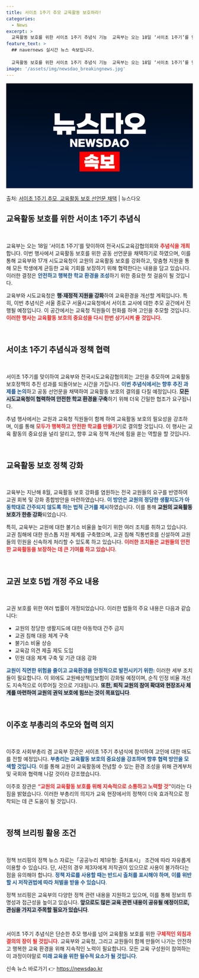 ```yaml
---
title: 서이초 1주기 추모 교육활동 보호하라!
categories:
  - News
excerpt: >
  교육활동 보호를 위한 서이초 1주기 추념식 기능  교육부는 오는 18일 ‘서이초 1주기’를 맞이하여 전국시도…
feature_text: >
  ## navernews 실시간 뉴스 속보입니다.

  교육활동 보호를 위한 서이초 1주기 추념식 기능  교육부는 오는 18일 ‘서이초 1주기’를 맞이하여 전국시도…
image: '/assets/img/newsdao_breakingnews.jpg'
---
```


![뉴스다오 속보](/assets/img/newsdao_breakingnews.jpg)

<p>출처: <a href="https://newsdao.kr/4882" rel="dofollow">서이초 1주기 추모, 교육활동 보호 선언문 채택</a> | 뉴스다오</p>

<h2 data-ke-size="size26">교육활동 보호를 위한 서이초 1주기 추념식</h2>

<p data-ke-size="size16">&nbsp;</p> 

교육부는 오는 18일 ‘서이초 1주기’를 맞이하여 전국시도교육감협의회와 <b><span style="color: #ee2323;">추념식을 개최</span></b>합니다. 이번 행사에서 교육활동 보호를 위한 공동 선언문을 채택하기로 하였으며, 이를 통해 교육부와 17개 시도교육청이 교원의 교육활동 보호를 강화하고, 맞춤형 지원을 통해 모든 학생에게 균등한 교육 기회를 보장하기 위해 협력한다는 내용을 담고 있습니다. 이러한 결정은 <b><span style="color: #1a5490;">안전하고 행복한 학교 환경을 조성</span></b>하기 위한 중요한 첫 걸음이 될 것입니다.

교육부와 시도교육청은 <b><span style="background-color: #21538527;">행·재정적 지원을 강화</span></b>하여 교육환경을 개선할 계획입니다. 특히, 이번 추념식은 서울 종로구 서울시교육청에서 서이초 교사에 대한 추모 공간에서 진행될 예정입니다. 이 공간에서는 교육청 직원들이 헌화를 하며 고인을 추모할 것입니다. <b><span style="color: #ee2323;">이러한 행사는 교육활동 보호의 중요성을 다시 한번 상기시켜 줄 것입니다</span></b>.

<p data-ke-size="size16">&nbsp;</p>

<h2 data-ke-size="size26">서이초 1주기 추념식과 정책 협력</h2>

<p data-ke-size="size16">&nbsp;</p> 

서이초 1주기를 맞이하여 교육부와 전국시도교육감협의회는 고인을 추모하며 교육활동 보호정책의 추진 성과를 되돌아보는 시간을 가집니다. <b><span style="color: #1a5490;">이번 추념식에서는 향후 추진 과제를 논의</span></b>하고 공동 선언문을 채택하여 교육활동 보호의 결의를 다질 예정입니다. <b><span style="background-color: #21538527;">모든 시도교육청이 협력하여 안전한 학교 환경을 구축</span></b>하기 위해 더욱 긴밀한 협조가 요구됩니다.

추념 행사에서는 교원과 교육청 직원들이 함께 하여 교육활동 보호의 필요성을 강조하며, 이를 통해 <b><span style="color: #ee2323;">모두가 행복하고 안전한 학교를 만들기</span></b>기로 결의할 것입니다. 이 행사는 교육 활동의 중요성을 널리 알리고, 향후 교육 정책 개선에 힘을 쏟는 역할을 할 것입니다.

<p data-ke-size="size16">&nbsp;</p>

<h2 data-ke-size="size26">교육활동 보호 정책 강화</h2>

<p data-ke-size="size16">&nbsp;</p> 

교육부는 지난해 8월, 교육활동 보호 강화를 염원하는 전국 교원들의 요구를 반영하여 교권 회복 및 강화 종합방안을 마련하였습니다. <b><span style="color: #1a5490;">이 방안은 교원의 정당한 생활지도가 아동학대로 간주되지 않도록 하는 법적 근거를 제시</span></b>하였습니다. 이를 통해 <b><span style="background-color: #21538527;">교원의 교육활동 보호가 한층 강화</span></b>되었습니다.

특히, 교육부는 교원에 대한 불기소 비율을 높이기 위한 여러 조치를 취하고 있습니다. 교권 침해에 대한 원스톱 지원 체계를 구축했으며, 교권 침해 직통번호를 신설하여 교원들의 민원을 신속하게 처리할 수 있도록 하고 있습니다. <b><span style="color: #ee2323;">이러한 조치들은 교원들의 안전한 교육활동을 보장하는 데 큰 기여를 하고 있습니다</span></b>.

<p data-ke-size="size16">&nbsp;</p>

<h2 data-ke-size="size26">교권 보호 5법 개정 주요 내용</h2>

<p data-ke-size="size16">&nbsp;</p> 

교권 보호를 위한 여러 법률이 개정되었습니다. 이러한 법들의 주요 내용은 다음과 같습니다:

<ul>
    <li>교원의 정당한 생활지도에 대한 아동학대 간주 금지</li>
    <li>교권 침해 대응 체계 구축</li>
    <li>불기소 비율 상승</li>
    <li>교육감 의견 제출 제도 도입</li>
    <li>민원 대응 체계 구축 및 기관 대응 강화</li>
</ul>

<b><span style="color: #1a5490;">교원이 직면한 위험을 줄이고 교육환경을 안정적으로 발전시키기 위한:</span></b> 이러한 세부 조치들이 필요합니다. 이 외에도 교원배상책임보험이 강화될 예정이며, 순직 인정 비율 개선도 지속적으로 이루어질 것으로 기대됩니다. <b><span style="background-color: #21538527;">또한, 퇴직 교원의 참여 확대와 현장조사 체계를 마련하여 교원의 권익 보호에 힘쓰는 것이 목표입니다</span></b>.

<p data-ke-size="size16">&nbsp;</p>

<h2 data-ke-size="size26">이주호 부총리의 추모와 협력 의지</h2>

<p data-ke-size="size16">&nbsp;</p> 

이주호 사회부총리 겸 교육부 장관은 서이초 1주기 추념식에 참석하여 고인에 대한 애도를 전할 예정입니다. <b><span style="color: #1a5490;">부총리는 교육활동 보호의 중요성을 강조하며 향후 협력 방안을 모색할 것입니다</span></b>. 이를 통해 교원이 교육활동에 전념할 수 있는 환경 조성을 위해 관계부처 및 국회와 협력해 나갈 것이라 강조했습니다. 

이주호 장관은 <b><span style="color: #ee2323;">“교원의 교육활동 보호를 위해 지속적으로 소통하고 노력할 것”</span></b>이라는 다짐을 밝혔습니다. 이러한 부총리의 의지가 교육 현장에서의 정책이 더욱 효과적으로 정착되는 데 큰 도움이 될 것입니다.

<p data-ke-size="size16">&nbsp;</p>

<h2 data-ke-size="size26">정책 브리핑 활용 조건</h2>

<p data-ke-size="size16">&nbsp;</p> 

정책 브리핑의 정책 뉴스 자료는「공공누리 제1유형: 출처표시」 조건에 따라 자유롭게 이용할 수 있습니다. 단, 사진의 경우 제3자에게 저작권이 있으므로 사용이 불가하다는 점을 유의해야 합니다. <b><span style="color: #1a5490;">정책 자료를 사용할 때는 반드시 출처를 표시해야 하며, 이를 위반할 시 저작권법에 따라 처벌을 받을 수 있습니다</span></b>.

정책 브리핑은 교육부의 다양한 정책 관련 내용을 지원하고 있으며, 이를 통해 정보의 투명성과 접근성을 높이고 있습니다. <b><span style="background-color: #21538527;">앞으로도 많은 교육 관련 내용이 공유될 예정이므로, 관심을 가지고 주목할 필요가 있습니다</span></b>.

<p data-ke-size="size16">&nbsp;</p>

서이초 1주기 추념식은 단순한 추모 행사를 넘어 교육활동 보호를 위한 <b><span style="color: #ee2323;">구체적인 외침과 결의의 장이 될 것입니다</span></b>. 교육부와 교육청, 그리고 교원들이 함께 만들어 나가는 안전하고 행복한 교육 환경을 위해 지속적인 노력이 필요합니다. 모든 교육 구성원이 참여하는 이 과정이야말로 <b><span style="color: #1a5490;">미래 교육을 위한 필수적 요소가 될 것입니다</span></b>. 

신속 뉴스 바로가기 👉 <a href="https://newsdao.kr" rel="dofollow">https://newsdao.kr</a>


